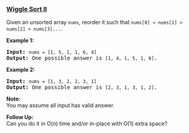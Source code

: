 ### [Wiggle Sort II](https://leetcode.com/problems/wiggle-sort-ii)

<p>Given an unsorted array <code>nums</code>, reorder it such that <code>nums[0] &lt; nums[1] &gt; nums[2] &lt; nums[3]...</code>.</p>

<p><b>Example 1:</b></p>

<pre>
<strong>Input: </strong><code>nums = [1, 5, 1, 1, 6, 4]</code>
<strong>Output: </strong>One possible answer is <code>[1, 4, 1, 5, 1, 6]</code>.</pre>

<p><b>Example 2:</b></p>

<pre>
<strong>Input: </strong><code>nums = [1, 3, 2, 2, 3, 1]</code>
<strong>Output:</strong> One possible answer is <code>[2, 3, 1, 3, 1, 2]</code>.</pre>

<p><b>Note:</b><br />
You may assume all input has valid answer.</p>

<p><b>Follow Up:</b><br />
Can you do it in O(n) time and/or in-place with O(1) extra space?</p>
